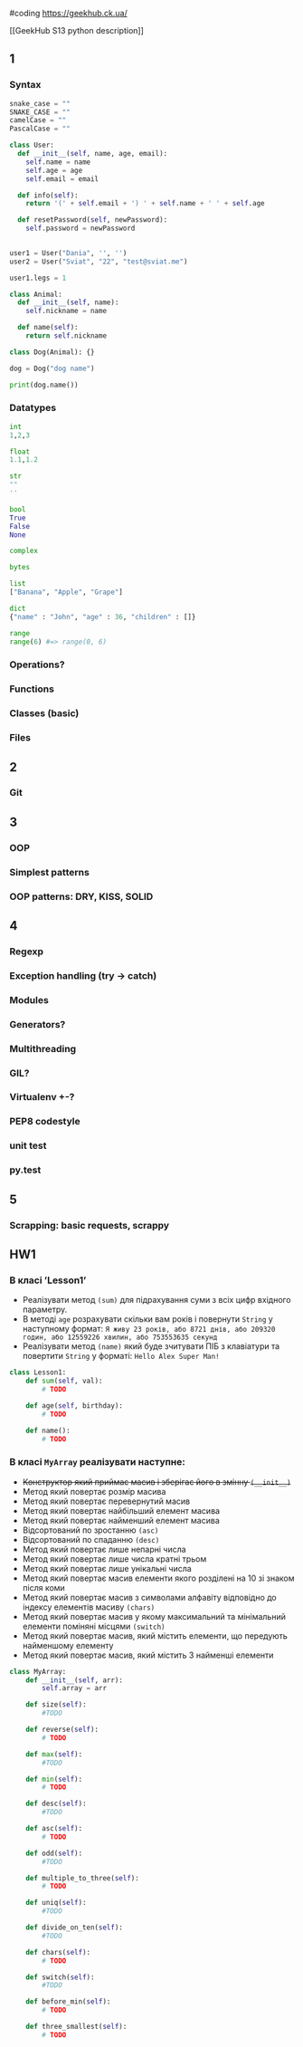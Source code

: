 #coding
https://geekhub.ck.ua/

[[GeekHub S13 python description]]

## 1
### Syntax
```python
snake_case = ""
SNAKE_CASE = ""
camelCase = ""
PascalCase = ""

class User:
  def __init__(self, name, age, email):
    self.name = name
    self.age = age
    self.email = email

  def info(self):
    return '(' + self.email + ') ' + self.name + ' ' + self.age

  def resetPassword(self, newPassword):
    self.password = newPassword
    

user1 = User("Dania", '', '')
user2 = User("Sviat", "22", "test@sviat.me")

user1.legs = 1

class Animal:
  def __init__(self, name):
    self.nickname = name

  def name(self):
    return self.nickname

class Dog(Animal): {}

dog = Dog("dog name")

print(dog.name())
```
### Datatypes
```python
int
1,2,3

float
1.1,1.2

str
""
''

bool
True
False
None

complex

bytes

list
["Banana", "Apple", "Grape"]

dict
{"name" : "John", "age" : 36, "children" : []}

range
range(6) #=> range(0, 6)
```
### Operations?
### Functions
### Classes (basic)
### Files

## 2
### Git

## 3
### OOP
### Simplest patterns
### OOP patterns: DRY, KISS, SOLID

## 4
### Regexp
### Exception handling (try -> catch)
### Modules
### Generators?
### Multithreading
### GIL?
### Virtualenv +-?
### PEP8 codestyle
### unit test
### py.test

## 5
### Scrapping: basic requests, scrappy

## HW1
### В класі ’Lesson1’
- Реалізувати метод `(sum)` для підрахування суми з всіх цифр вхідного параметру.
- В методі `age` розрахувати скільки вам років і повернути `String` у наступному формат: `Я живу 23 років, або 8721 днів, або 209320 годин, або 12559226 хвилин, або 753553635 секунд`
- Реалізувати метод `(name)` який буде зчитувати ПІБ з клавіатури та повертити `String` у форматі: `Hello Alex Super Man!`
```python
class Lesson1:
    def sum(self, val):
        # TODO

    def age(self, birthday):
        # TODO

    def name():
        # TODO
```

### В класі `MyArray` реалізувати наступне:
- ~~Конструктор який приймає масив і зберігає його в змінну `(__init__)`~~
- Метод який повертає розмір масива
- Метод який повертає перевернутий масив
- Метод який повертає найбільший елемент масива
- Метод який повертає найменший елемент масива
- Відсортований по зростанню `(asc)`
- Відсортований по спаданню `(desc)`
- Метод який повертає лише непарні числа
- Метод який повертає лише числа кратні трьом
- Метод який повертає лише унікальні числа
- Метод який повертає масив елементи якого розділені на 10 зі знаком після коми
- Метод який повертає масив з символами алфавіту відповідно до індексу елементів масиву `(chars)`
- Метод який повертає масив у якому максимальний та мінімальний елементи поміняні місцями `(switch)`
- Метод який повертає масив, який містить елементи, що передують найменшому елементу
- Метод який повертає масив, який містить 3 найменші елементи
```python
class MyArray:
    def __init__(self, arr):
        self.array = arr

    def size(self):
        #TODO

    def reverse(self):
        # TODO

    def max(self):
        #TODO

    def min(self):
        # TODO

    def desc(self):
        #TODO

    def asc(self):
        # TODO

    def odd(self):
        #TODO

    def multiple_to_three(self):
        # TODO

    def uniq(self):
        #TODO

    def divide_on_ten(self):
        #TODO

    def chars(self):
        # TODO

    def switch(self):
        #TODO

    def before_min(self):
        # TODO

    def three_smallest(self):
        # TODO
```
